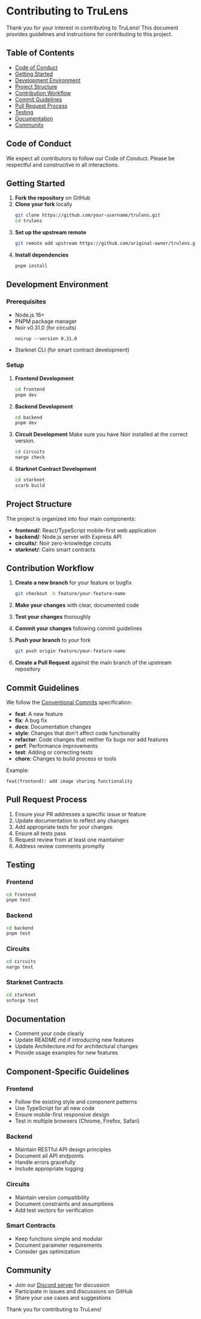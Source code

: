 # Contributing to TruLens

Thank you for your interest in contributing to TruLens! This document provides guidelines and instructions for contributing to this project.

## Table of Contents

- [Code of Conduct](#code-of-conduct)
- [Getting Started](#getting-started)
- [Development Environment](#development-environment)
- [Project Structure](#project-structure)
- [Contribution Workflow](#contribution-workflow)
- [Commit Guidelines](#commit-guidelines)
- [Pull Request Process](#pull-request-process)
- [Testing](#testing)
- [Documentation](#documentation)
- [Community](#community)

## Code of Conduct

We expect all contributors to follow our Code of Conduct. Please be respectful and constructive in all interactions.

## Getting Started

1. **Fork the repository** on GitHub
2. **Clone your fork** locally
   ```bash
   git clone https://github.com/your-username/trulens.git
   cd trulens
   ```
3. **Set up the upstream remote**
   ```bash
   git remote add upstream https://github.com/original-owner/trulens.git
   ```
4. **Install dependencies**
   ```bash
   pnpm install
   ```

## Development Environment

### Prerequisites

- Node.js 16+
- PNPM package manager
- Noir v0.31.0 (for circuits)
  ```
  noirup --version 0.31.0
  ```
- Starknet CLI (for smart contract development)

### Setup

1. **Frontend Development**
   ```bash
   cd frontend
   pnpm dev
   ```

2. **Backend Development**
   ```bash
   cd backend
   pnpm dev
   ```

3. **Circuit Development**
   Make sure you have Noir installed at the correct version.
   ```bash
   cd circuits
   nargo check
   ```

4. **Starknet Contract Development**
   ```bash
   cd starknet
   scarb build
   ```

## Project Structure

The project is organized into four main components:

- **frontend/**: React/TypeScript mobile-first web application
- **backend/**: Node.js server with Express API
- **circuits/**: Noir zero-knowledge circuits
- **starknet/**: Cairo smart contracts

## Contribution Workflow

1. **Create a new branch** for your feature or bugfix
   ```bash
   git checkout -b feature/your-feature-name
   ```

2. **Make your changes** with clear, documented code

3. **Test your changes** thoroughly

4. **Commit your changes** following commit guidelines

5. **Push your branch** to your fork
   ```bash
   git push origin feature/your-feature-name
   ```

6. **Create a Pull Request** against the main branch of the upstream repository

## Commit Guidelines

We follow the [Conventional Commits](https://www.conventionalcommits.org/) specification:

- **feat**: A new feature
- **fix**: A bug fix
- **docs**: Documentation changes
- **style**: Changes that don't affect code functionality
- **refactor**: Code changes that neither fix bugs nor add features
- **perf**: Performance improvements
- **test**: Adding or correcting tests
- **chore**: Changes to build process or tools

Example:
```
feat(frontend): add image sharing functionality
```

## Pull Request Process

1. Ensure your PR addresses a specific issue or feature
2. Update documentation to reflect any changes
3. Add appropriate tests for your changes
4. Ensure all tests pass
5. Request review from at least one maintainer
6. Address review comments promptly

## Testing

### Frontend
```bash
cd frontend
pnpm test
```

### Backend
```bash
cd backend
pnpm test
```

### Circuits
```bash
cd circuits
nargo test
```

### Starknet Contracts
```bash
cd starknet
snforge test
```

## Documentation

- Comment your code clearly
- Update README.md if introducing new features
- Update Architecture.md for architectural changes
- Provide usage examples for new features

## Component-Specific Guidelines

### Frontend

- Follow the existing style and component patterns
- Use TypeScript for all new code
- Ensure mobile-first responsive design
- Test in multiple browsers (Chrome, Firefox, Safari)

### Backend

- Maintain RESTful API design principles
- Document all API endpoints
- Handle errors gracefully
- Include appropriate logging

### Circuits

- Maintain version compatibility
- Document constraints and assumptions
- Add test vectors for verification

### Smart Contracts

- Keep functions simple and modular
- Document parameter requirements
- Consider gas optimization

## Community

- Join our [Discord server](https://discord.gg/example) for discussion
- Participate in issues and discussions on GitHub
- Share your use cases and suggestions

Thank you for contributing to TruLens!
